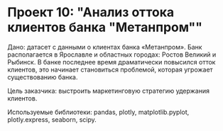 # Проект 10: "Анализ оттока клиентов банка "Метанпром""

Дано: датасет с данными о клиентах банка «Метанпром». Банк располагается в Ярославле и областных городах: Ростов Великий и Рыбинск. В банке последнее время драматически повысился отток клиентов, это начинает становиться проблемой, которая угрожает существованию банка.

Цель заказчика: выстроить маркетинговую стратегию удержания клиентов.

Используемые библиотеки: pandas, plotly, matplotlib.pyplot, plotly.express, seaborn, scipy.
